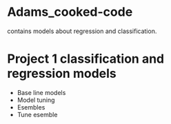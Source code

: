 # Adams_cooked-code
contains models about regression and classification.

# Project 1 classification and regression models
* Base line models
* Model tuning
* Esembles
* Tune esemble
